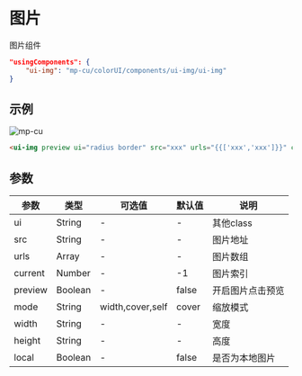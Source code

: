 # 图片

图片组件

```json
"usingComponents": {
    "ui-img": "mp-cu/colorUI/components/ui-img/ui-img"
}
```

## 示例

![mp-cu](https://color-ui.gitee.io/assest/mp-cu-doc/image/image.jpg)

```html
<ui-img preview ui="radius border" src="xxx" urls="{{['xxx','xxx']}}" current="0"/>
```


## 参数

|  参数  |  类型  |  可选值  |  默认值  |       说明       |
|----------|----------|----------|----------|----------|
| ui | String | - | - | 其他class |
| src | String | - | - | 图片地址 |
| urls | Array | - | - | 图片数组 |
| current | Number | - | -1 | 图片索引 |
| preview | Boolean | - | false | 开启图片点击预览 |
| mode | String | width,cover,self | cover | 缩放模式 |
| width | String | - | - | 宽度 |
| height | String | - | - | 高度 |
| local | Boolean | - | false | 是否为本地图片 |
